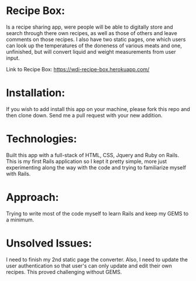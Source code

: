 # Recipe Box:

  Is a recipe sharing app, were people will be able to digitally store and search
  through there own recipes, as well as those of others and leave comments on those recipes.  I also have two static pages,
  one which users can look up the temperatures of the doneness of various meats and one, unfinished, but will
  convert liquid and weight measurements from user input.

  Link to Recipe Box:  https://wdi-recipe-box.herokuapp.com/
  
# Installation: 
  
  If you wish to add install this app on your machine, please fork this repo and then clone down.  Send me a pull
  request with your new addition.  


# Technologies:

  Built this app with a full-stack of HTML, CSS, Jquery and Ruby on Rails.  This is my first Rails application
  so I kept it pretty simple, more just experimenting along the way with the code and trying to familiarize
  myself with Rails.

# Approach:

  Trying to write most of the code myself to learn Rails and keep my GEMS to a minimum.

# Unsolved Issues:

  I need to finish my 2nd static page the converter.  Also, I need to update
  the user authentication so that user's can only update and edit their own recipes.
  This proved challenging without GEMS.
